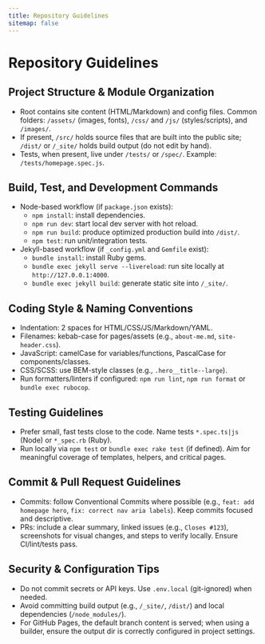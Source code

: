 ```yaml
---
title: Repository Guidelines
sitemap: false
---
```


# Repository Guidelines

## Project Structure & Module Organization
- Root contains site content (HTML/Markdown) and config files. Common folders: `/assets/` (images, fonts), `/css/` and `/js/` (styles/scripts), and `/images/`.
- If present, `/src/` holds source files that are built into the public site; `/dist/` or `/_site/` holds build output (do not edit by hand).
- Tests, when present, live under `/tests/` or `/spec/`. Example: `/tests/homepage.spec.js`.

## Build, Test, and Development Commands
- Node-based workflow (if `package.json` exists):
  - `npm install`: install dependencies.
  - `npm run dev`: start local dev server with hot reload.
  - `npm run build`: produce optimized production build into `/dist/`.
  - `npm test`: run unit/integration tests.
- Jekyll-based workflow (if `_config.yml` and `Gemfile` exist):
  - `bundle install`: install Ruby gems.
  - `bundle exec jekyll serve --livereload`: run site locally at `http://127.0.0.1:4000`.
  - `bundle exec jekyll build`: generate static site into `/_site/`.

## Coding Style & Naming Conventions
- Indentation: 2 spaces for HTML/CSS/JS/Markdown/YAML.
- Filenames: kebab-case for pages/assets (e.g., `about-me.md`, `site-header.css`).
- JavaScript: camelCase for variables/functions, PascalCase for components/classes.
- CSS/SCSS: use BEM-style classes (e.g., `.hero__title--large`).
- Run formatters/linters if configured: `npm run lint`, `npm run format` or `bundle exec rubocop`.

## Testing Guidelines
- Prefer small, fast tests close to the code. Name tests `*.spec.ts|js` (Node) or `*_spec.rb` (Ruby).
- Run locally via `npm test` or `bundle exec rake test` (if defined). Aim for meaningful coverage of templates, helpers, and critical pages.

## Commit & Pull Request Guidelines
- Commits: follow Conventional Commits where possible (e.g., `feat: add homepage hero`, `fix: correct nav aria labels`). Keep commits focused and descriptive.
- PRs: include a clear summary, linked issues (e.g., `Closes #123`), screenshots for visual changes, and steps to verify locally. Ensure CI/lint/tests pass.

## Security & Configuration Tips
- Do not commit secrets or API keys. Use `.env.local` (git-ignored) when needed.
- Avoid committing build output (e.g., `/_site/`, `/dist/`) and local dependencies (`/node_modules/`).
- For GitHub Pages, the default branch content is served; when using a builder, ensure the output dir is correctly configured in project settings.
